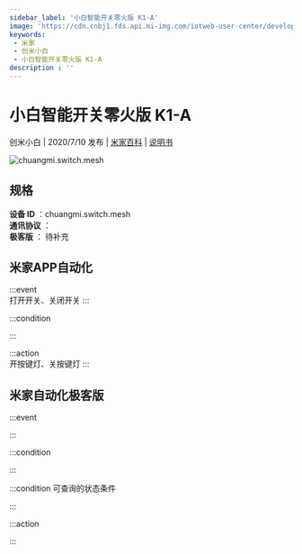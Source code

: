 ```yaml
---
sidebar_label: '小白智能开关零火版 K1-A'
image: 'https://cdn.cnbj1.fds.api.mi-img.com/iotweb-user-center/developer_16790476145423ujZqJVD.png?GalaxyAccessKeyId=AKVGLQWBOVIRQ3XLEW&Expires=9223372036854775807&Signature=Dkq9v2PlOdjUsgdZsnUxHgIhYNE='
keywords: 
 - 米家
 - 创米小白
 - 小白智能开关零火版 K1-A
description : ''
---
```

# 小白智能开关零火版 K1-A

创米小白 | 2020/7/10 发布 | [米家百科](https://home.mi.com/webapp/content/baike/product/index.html?model=chuangmi.switch.mesh) | [说明书](https://home.mi.com/views/introduction.html?model=chuangmi.switch.mesh&region=cn)

![chuangmi.switch.mesh](https://cdn.cnbj1.fds.api.mi-img.com/iotweb-user-center/developer_16790476145423ujZqJVD.png?GalaxyAccessKeyId=AKVGLQWBOVIRQ3XLEW&Expires=9223372036854775807&Signature=Dkq9v2PlOdjUsgdZsnUxHgIhYNE=)

## 规格  
> 
**设备 ID** ：chuangmi.switch.mesh  
**通讯协议** ：  
**极客版**  ： 待补充 


## 米家APP自动化  

:::event  
打开开关、关闭开关
:::

:::condition  

:::

:::action   
开按键灯、关按键灯
:::

## 米家自动化极客版  

:::event  

:::

:::condition  

:::

:::condition 可查询的状态条件  

:::

:::action  

:::

        
